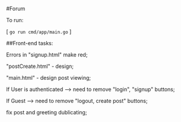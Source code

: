 #Forum

To run:

[ ```go run cmd/app/main.go``` ]


##Front-end tasks:


Errors in "signup.html" make red;

"postCreate.html" - design;

"main.html" - design post viewing; 

If User is authenticated --> need to remove "login", "signup" buttons;


If Guest --> need to remove "logout, create post" buttons;


fix post and greeting dublicating;


